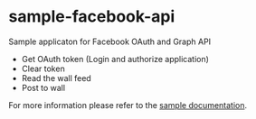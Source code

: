 sample-facebook-api
===================

Sample applicaton for Facebook OAuth and Graph API
* Get OAuth token (Login and authorize application)
* Clear token
* Read the wall feed
* Post to wall

For more information please refer to the [sample documentation](http://docs.icenium.com/sample-apps/sample-facebook-api).
